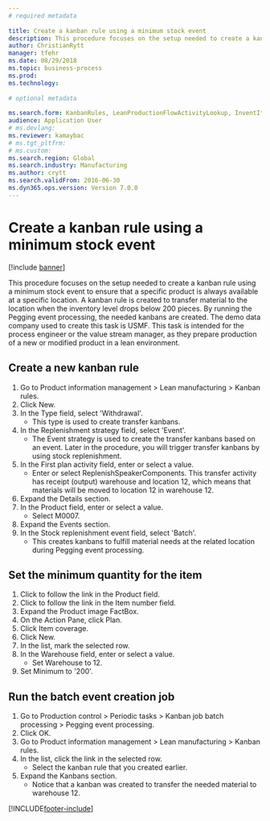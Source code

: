 ```yaml
--- 
# required metadata 
 
title: Create a kanban rule using a minimum stock event
description: This procedure focuses on the setup needed to create a kanban rule using a minimum stock event to ensure that a specific product is always available at a specific location. 
author: ChristianRytt
manager: tfehr 
ms.date: 08/29/2018
ms.topic: business-process 
ms.prod:  
ms.technology:  
 
# optional metadata 
 
ms.search.form: KanbanRules, LeanProductionFlowActivityLookup, InventItemIdLookupSimple, EcoResProductInformationDialog, EcoResProductDetailsExtended, ReqItemTable, InventLocationIdLookup   
audience: Application User 
# ms.devlang:  
ms.reviewer: kamaybac
# ms.tgt_pltfrm:  
# ms.custom:  
ms.search.region: Global
ms.search.industry: Manufacturing
ms.author: crytt
ms.search.validFrom: 2016-06-30 
ms.dyn365.ops.version: Version 7.0.0 
---
```

# Create a kanban rule using a minimum stock event

[!include [banner](../../includes/banner.md)]

This procedure focuses on the setup needed to create a kanban rule using a minimum stock event to ensure that a specific product is always available at a specific location. A kanban rule is created to transfer material to the location when the inventory level drops below 200 pieces. By running the Pegging event processing, the needed kanbans are created. The demo data company used to create this task is USMF. This task is intended for the process engineer or the value stream manager, as they prepare production of a new or modified product in a lean environment.


## Create a new kanban rule
1. Go to Product information management > Lean manufacturing > Kanban rules.
2. Click New.
3. In the Type field, select 'Withdrawal'.
    * This type is used to create transfer kanbans.  
4. In the Replenishment strategy field, select 'Event'.
    * The Event strategy is used to create the transfer kanbans based on an event. Later in the procedure, you will trigger transfer kanbans by using stock replenishment.  
5. In the First plan activity field, enter or select a value.
    * Enter or select ReplenishSpeakerComponents. This transfer activity has receipt (output) warehouse and location 12, which means that materials will be moved to location 12 in warehouse 12.  
6. Expand the Details section.
7. In the Product field, enter or select a value.
    * Select M0007.  
8. Expand the Events section.
9. In the Stock replenishment event field, select 'Batch'.
    * This creates kanbans to fulfill material needs at the related location during Pegging event processing.  

## Set the minimum quantity for the item
1. Click to follow the link in the Product field.
2. Click to follow the link in the Item number field.
3. Expand the Product image FactBox.
4. On the Action Pane, click Plan.
5. Click Item coverage.
6. Click New.
7. In the list, mark the selected row.
8. In the Warehouse field, enter or select a value.
    * Set Warehouse to 12.  
9. Set Minimum to '200'.

## Run the batch event creation job
1. Go to Production control > Periodic tasks > Kanban job batch processing > Pegging event processing.
2. Click OK.
3. Go to Product information management > Lean manufacturing > Kanban rules.
4. In the list, click the link in the selected row.
    * Select the kanban rule that you created earlier.  
5. Expand the Kanbans section.
    * Notice that a kanban was created to transfer the needed material to warehouse 12.  



[!INCLUDE[footer-include](../../../includes/footer-banner.md)]